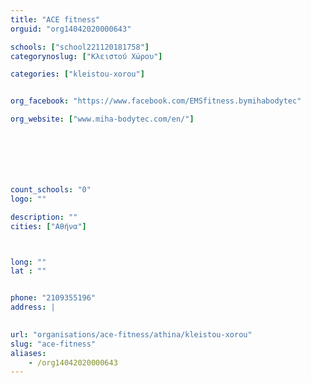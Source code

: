 ```yaml
---
title: "ACE fitness"
orguid: "org14042020000643"

schools: ["school221120181758"]
categorynoslug: ["Κλειστού Χώρου"]

categories: ["kleistou-xorou"]


org_facebook: "https://www.facebook.com/EMSfitness.bymihabodytec"

org_website: ["www.miha-bodytec.com/en/"]







count_schools: "0"
logo: ""

description: ""
cities: ["Αθήνα"]



long: ""
lat : ""


phone: "2109355196"
address: |
    

url: "organisations/ace-fitness/athina/kleistou-xorou"
slug: "ace-fitness"
aliases:
    - /org14042020000643
---
```



